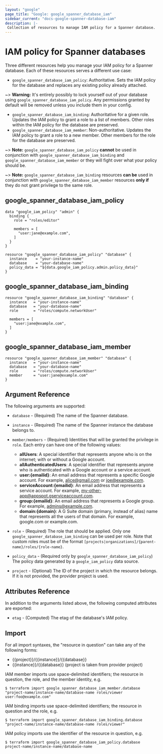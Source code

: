 ```yaml
---
layout: "google"
page_title: "Google: google_spanner_database_iam"
sidebar_current: "docs-google-spanner-database-iam"
description: |-
 Collection of resources to manage IAM policy for a Spanner database.
---
```


# IAM policy for Spanner databases

Three different resources help you manage your IAM policy for a Spanner database. Each of these resources serves a different use case:

* `google_spanner_database_iam_policy`: Authoritative. Sets the IAM policy for the database and replaces any existing policy already attached.

~> **Warning:** It's entirely possibly to lock yourself out of your database using `google_spanner_database_iam_policy`. Any permissions granted by default will be removed unless you include them in your config.

* `google_spanner_database_iam_binding`: Authoritative for a given role. Updates the IAM policy to grant a role to a list of members. Other roles within the IAM policy for the database are preserved.
* `google_spanner_database_iam_member`: Non-authoritative. Updates the IAM policy to grant a role to a new member. Other members for the role for the database are preserved.

~> **Note:** `google_spanner_database_iam_policy` **cannot** be used in conjunction with `google_spanner_database_iam_binding` and `google_spanner_database_iam_member` or they will fight over what your policy should be.

~> **Note:** `google_spanner_database_iam_binding` resources **can be** used in conjunction with `google_spanner_database_iam_member` resources **only if** they do not grant privilege to the same role.

## google\_spanner\_database\_iam\_policy

```hcl
data "google_iam_policy" "admin" {
  binding {
    role = "roles/editor"

    members = [
      "user:jane@example.com",
    ]
  }
}

resource "google_spanner_database_iam_policy" "database" {
  instance    = "your-instance-name"
  database    = "your-database-name"
  policy_data = "${data.google_iam_policy.admin.policy_data}"
}
```

## google\_spanner\_database\_iam\_binding

```hcl
resource "google_spanner_database_iam_binding" "database" {
  instance   = "your-instance-name"
  database   = "your-database-name"
  role       = "roles/compute.networkUser"

  members = [
    "user:jane@example.com",
  ]
}
```

## google\_spanner\_database\_iam\_member

```hcl
resource "google_spanner_database_iam_member" "database" {
  instance   = "your-instance-name"
  database   = "your-database-name"
  role       = "roles/compute.networkUser"
  member     = "user:jane@example.com"
}
```

## Argument Reference

The following arguments are supported:

* `database` - (Required) The name of the Spanner database.

* `instance` - (Required) The name of the Spanner instance the database belongs to.

* `member/members` - (Required) Identities that will be granted the privilege in `role`.
  Each entry can have one of the following values:
  * **allUsers**: A special identifier that represents anyone who is on the internet; with or without a Google account.
  * **allAuthenticatedUsers**: A special identifier that represents anyone who is authenticated with a Google account or a service account.
  * **user:{emailid}**: An email address that represents a specific Google account. For example, alice@gmail.com or joe@example.com.
  * **serviceAccount:{emailid}**: An email address that represents a service account. For example, my-other-app@appspot.gserviceaccount.com.
  * **group:{emailid}**: An email address that represents a Google group. For example, admins@example.com.
  * **domain:{domain}**: A G Suite domain (primary, instead of alias) name that represents all the users of that domain. For example, google.com or example.com.

* `role` - (Required) The role that should be applied. Only one
    `google_spanner_database_iam_binding` can be used per role. Note that custom roles must be of the format
    `[projects|organizations]/{parent-name}/roles/{role-name}`.

* `policy_data` - (Required only by `google_spanner_database_iam_policy`) The policy data generated by
  a `google_iam_policy` data source.

* `project` - (Optional) The ID of the project in which the resource belongs. If it
    is not provided, the provider project is used.

## Attributes Reference

In addition to the arguments listed above, the following computed attributes are
exported:

* `etag` - (Computed) The etag of the database's IAM policy.

## Import

For all import syntaxes, the "resource in question" can take any of the following forms:

* {{project}}/{{instance}}/{{database}}
* {{instance}}/{{database}} (project is taken from provider project)

IAM member imports use space-delimited identifiers; the resource in question, the role, and the member identity, e.g.

```
$ terraform import google_spanner_database_iam_member.database "project-name/instance-name/database-name roles/viewer user:foo@example.com"
```

IAM binding imports use space-delimited identifiers; the resource in question and the role, e.g.

```
$ terraform import google_spanner_database_iam_binding.database "project-name/instance-name/database-name roles/viewer"
```

IAM policy imports use the identifier of the resource in question, e.g.

```
$ terraform import google_spanner_database_iam_policy.database project-name/instance-name/database-name
```
